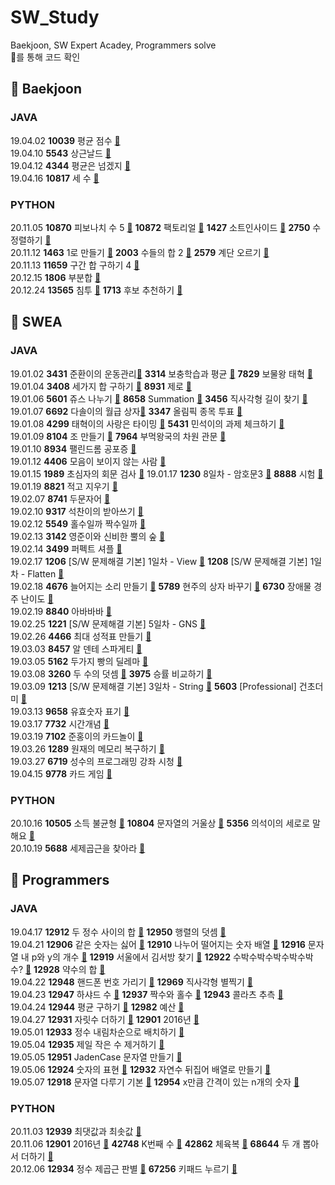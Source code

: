 # SW_Study
Baekjoon, SW Expert Acadey, Programmers solve  
:link:를 통해 코드 확인

## :yellow_heart: Baekjoon
### JAVA
19.04.02 **10039** 평균 점수 [:link:](https://github.com/aeriheo/SW_Study/blob/master/B0402/Main10039.java)  
19.04.10 **5543** 상근날드 [:link:](https://github.com/aeriheo/SW_Study/blob/master/B0410/Main5543.java)  
19.04.12 **4344** 평균은 넘겠지 [:link:](https://github.com/aeriheo/SW_Study/blob/master/B0412/Main4344.java)  
19.04.16 **10817** 세 수 [:link:](https://github.com/aeriheo/SW_Study/blob/master/B0416/Main10817.java)  

### PYTHON
20.11.05 **10870** 피보나치 수 5 [:link:](https://github.com/aeriheo/SW_Study/blob/master/1105/Acmicpc_10870.py) **10872** 팩토리얼 [:link:](https://github.com/aeriheo/SW_Study/blob/master/1105/Acmicpc_10872.py) **1427** 소트인사이드 [:link:](https://github.com/aeriheo/SW_Study/blob/master/1105/Acmicpc_1427.py) **2750** 수 정렬하기 [:link:](https://github.com/aeriheo/SW_Study/blob/master/1105/Acmicpc_2750.py)  
20.11.12 **1463** 1로 만들기 [:link:](https://github.com/aeriheo/SW_Study/blob/master/1112/Solution_1463.py) **2003** 수들의 합 2 [:link:](https://github.com/aeriheo/SW_Study/blob/master/1112/Solution_2003.py) **2579** 계단 오르기 [:link:](https://github.com/aeriheo/SW_Study/blob/master/1112/Solution_2579.py)  
20.11.13 **11659** 구간 합 구하기 4 [:link:](https://github.com/aeriheo/SW_Study/blob/master/1113/Solution_11659.py)  
20.12.15 **1806** 부분합 [:link:](https://github.com/aeriheo/SW_Study/blob/master/1215/Solution_1806.py)  
20.12.24 **13565** 침투 [:link:](https://github.com/aeriheo/SW_Study/blob/master/1224/BOJ_13565.py) **1713** 후보 추천하기 [:link:](https://github.com/aeriheo/SW_Study/blob/master/1224/BOJ_1713.py)  

## :green_heart: SWEA
### JAVA
19.01.02 **3431** 준환이의 운동관리[:link:](https://github.com/aeriheo/SW_Study/blob/master/0102/SWEA_3314.java) **3314** 보충학습과 평균 [:link:](https://github.com/aeriheo/SW_Study/blob/master/0102/SWEA_3431.java) **7829** 보물왕 태혁 [:link:](https://github.com/aeriheo/SW_Study/blob/master/0102/SWEA_7829.java)  
19.01.04 **3408** 세가지 합 구하기 [:link:](https://github.com/aeriheo/SW_Study/blob/master/0104/Solution20.java) **8931** 제로 [:link:](https://github.com/aeriheo/SW_Study/blob/master/0104/Solution21.java)  
19.01.06 **5601** 쥬스 나누기 [:link:](https://github.com/aeriheo/SW_Study/blob/master/0106/Solution30.java) **8658** Summation [:link:](https://github.com/aeriheo/SW_Study/blob/master/0106/Solution31.java) **3456** 직사각형 길이 찾기 [:link:](https://github.com/aeriheo/SW_Study/blob/master/0106/Solution32.java)  
19.01.07 **6692** 다솔이의 월급 상자[:link:](https://github.com/aeriheo/SW_Study/blob/master/0107/Solution40.java) **3347** 올림픽 종목 투표 [:link:](https://github.com/aeriheo/SW_Study/blob/master/0107/Solution41.java)  
19.01.08 **4299** 태혁이의 사랑은 타이밍 [:link:](https://github.com/aeriheo/SW_Study/blob/master/0108/Solution50.java) **5431** 민석이의 과제 체크하기 [:link:](https://github.com/aeriheo/SW_Study/blob/master/0108/Solution51.java)  
19.01.09 **8104** 조 만들기 [:link:](https://github.com/aeriheo/SW_Study/blob/master/0109/Solution60.java) **7964** 부먹왕국의 차원 관문 [:link:](https://github.com/aeriheo/SW_Study/blob/master/0109/Solution61.java)  
19.01.10 **8934** 팰린드롬 공포증 [:link:](https://github.com/aeriheo/SW_Study/blob/master/0110/Solution.java)  
19.01.12 **4406** 모음이 보이지 않는 사람 [:link:](https://github.com/aeriheo/SW_Study/blob/master/0112/Solution1.java)  
19.01.15 **1989** 초심자의 회문 검사 [:link:](https://github.com/aeriheo/SW_Study/blob/master/0115/Solution.java)
19.01.17 **1230** 8일차 - 암호문3 [:link:](https://github.com/aeriheo/SW_Study/blob/master/0117/Solution1230.java) **8888** 시험 [:link:](https://github.com/aeriheo/SW_Study/blob/master/0117/Solution8888.java)  
19.01.19 **8821** 적고 지우기 [:link:](https://github.com/aeriheo/SW_Study/blob/master/0119/Solution8821.java)  
19.02.07 **8741** 두문자어 [:link:](https://github.com/aeriheo/SW_Study/blob/master/0207/Solution8741.java)   
19.02.10 **9317** 석찬이의 받아쓰기 [:link:](https://github.com/aeriheo/SW_Study/blob/master/0210/Solution9317.java)   
19.02.12 **5549** 홀수일까 짝수일까 [:link:](https://github.com/aeriheo/SW_Study/blob/master/0212/Solution5549.java)  
19.02.13 **3142** 영준이와 신비한 뿔의 숲 [:link:](https://github.com/aeriheo/SW_Study/blob/master/0213/Solution3142.java)  
19.02.14 **3499** 퍼펙트 셔플 [:link:](https://github.com/aeriheo/SW_Study/blob/master/0214/Solution3499.java)   
19.02.17 **1206** [S/W 문제해결 기본] 1일차 - View [:link:](https://github.com/aeriheo/SW_Study/blob/master/0217/Solution1206.java) **1208** [S/W 문제해결 기본] 1일차 - Flatten [:link:](https://github.com/aeriheo/SW_Study/blob/master/0217/Solution1208.java)  
19.02.18 **4676** 늘어지는 소리 만들기 [:link:](https://github.com/aeriheo/SW_Study/blob/master/0218/Solution4676.java) **5789** 현주의 상자 바꾸기 [:link:](https://github.com/aeriheo/SW_Study/blob/master/0218/Solution5789.java) **6730** 장애물 경주 난이도 [:link:](https://github.com/aeriheo/SW_Study/blob/master/0218/Solution6730.java)  
19.02.19 **8840** 아바바바 [:link:](https://github.com/aeriheo/SW_Study/blob/master/0219/Solution8840.java)   
19.02.25 **1221** [S/W 문제해결 기본] 5일차 - GNS [:link:](https://github.com/aeriheo/SW_Study/blob/master/0225/Solution1221.java)  
19.02.26 **4466** 최대 성적표 만들기 [:link:](https://github.com/aeriheo/SW_Study/blob/master/0226/Solution4466.java)  
19.03.03 **8457** 알 덴테 스파게티 [:link:](https://github.com/aeriheo/SW_Study/blob/master/0303/Solution8457.java)  
19.03.05 **5162** 두가지 빵의 딜레마 [:link:](https://github.com/aeriheo/SW_Study/blob/master/0305/Solution5162.java)  
19.03.08 **3260** 두 수의 덧셈 [:link:](https://github.com/aeriheo/SW_Study/blob/master/0308/Solution3260.java) **3975** 승률 비교하기 [:link:](https://github.com/aeriheo/SW_Study/blob/master/0308/Solution3975.java)  
19.03.09 **1213** [S/W 문제해결 기본] 3일차 - String [:link:](https://github.com/aeriheo/SW_Study/tree/master/0309) **5603** [Professional] 건초더미 [:link:](https://github.com/aeriheo/SW_Study/blob/master/0309/Solution5603.java)  
19.03.13 **9658** 유효숫자 표기 [:link:](https://github.com/aeriheo/SW_Study/blob/master/0313/Solution9658.java)  
19.03.17 **7732** 시간개념 [:link:](https://github.com/aeriheo/SW_Study/blob/master/0317/Solution7732.java)  
19.03.19 **7102** 준홍이의 카드놀이 [:link:](https://github.com/aeriheo/SW_Study/blob/master/0319/Solution7102.java)  
19.03.26 **1289** 원재의 메모리 복구하기 [:link:](https://github.com/aeriheo/SW_Study/blob/master/0326/Solution1289.java)  
19.03.27 **6719** 성수의 프로그래밍 강좌 시청 [:link:](https://github.com/aeriheo/SW_Study/blob/master/0327/Solution6719.java)  
19.04.15 **9778** 카드 게임 [:link:](https://github.com/aeriheo/SW_Study/blob/master/0415/Solution9778.java)  

### PYTHON
20.10.16 **10505** 소득 불균형 [:link:](https://github.com/aeriheo/SW_Study/blob/master/201016/Solution10505.py) **10804** 문자열의 거울상 [:link:](https://github.com/aeriheo/SW_Study/blob/master/201016/Solution10804.py) **5356** 의석이의 세로로 말해요 [:link:](https://github.com/aeriheo/SW_Study/blob/master/201016/Solution5356.py)  
20.10.19 **5688** 세제곱근을 찾아라 [:link:](https://github.com/aeriheo/SW_Study/blob/master/201019/Solution5688.py)  

## :purple_heart: Programmers
### JAVA
19.04.17 **12912** 두 정수 사이의 합 [:link:](https://github.com/aeriheo/SW_Study/blob/master/P0417/ProgrammersPractice1.java) **12950** 행렬의 덧셈 [:link:](https://github.com/aeriheo/SW_Study/blob/master/P0417/ProgrammersPractice2.java)  
19.04.21 **12906** 같은 숫자는 싫어 [:link:](https://github.com/aeriheo/SW_Study/blob/master/P0421/ProgrammersPractice4.java) **12910** 나누어 떨어지는 숫자 배열 [:link:](https://github.com/aeriheo/SW_Study/blob/master/P0421/ProgrammersPractice5.java) **12916** 문자열 내 p와 y의 개수 [:link:](https://github.com/aeriheo/SW_Study/blob/master/P0421/ProgrammersPractice6.java) **12919** 서울에서 김서방 찾기 [:link:](https://github.com/aeriheo/SW_Study/blob/master/P0421/ProgrammersPractice7.java) **12922** 수박수박수박수박수박수? [:link:](https://github.com/aeriheo/SW_Study/blob/master/P0421/ProgrammersPractice8.java) **12928** 약수의 합 [:link:](https://github.com/aeriheo/SW_Study/blob/master/P0421/ProgrammersPractice9.java)  
19.04.22 **12948** 핸드폰 번호 가리기 [:link:](https://github.com/aeriheo/SW_Study/blob/master/P0422/ProgrammersPractice10.java) **12969** 직사각형 별찍기 [:link:](https://github.com/aeriheo/SW_Study/blob/master/P0422/ProgrammersPractice11.java)  
19.04.23 **12947** 하샤드 수 [:link:](https://github.com/aeriheo/SW_Study/blob/master/P0423/ProgrammersPractice12.java) **12937** 짝수와 홀수 [:link:](https://github.com/aeriheo/SW_Study/blob/master/P0423/ProgrammersPractice13.java) **12943** 콜라츠 추측 [:link:](https://github.com/aeriheo/SW_Study/blob/master/P0423/ProgrammersPractice14.java)  
19.04.24 **12944** 평균 구하기 [:link:](https://github.com/aeriheo/SW_Study/blob/master/P0424/ProgrammersPractice15.java) **12982** 예산 [:link:](https://github.com/aeriheo/SW_Study/blob/master/P0424/ProgrammersPractice16.java)  
19.04.27 **12931** 자릿수 더하기 [:link:](https://github.com/aeriheo/SW_Study/blob/master/P0427/ProgrammersPractice17.java) **12901** 2016년 [:link:](https://github.com/aeriheo/SW_Study/blob/master/P0427/ProgrammersPractice18.java)  
19.05.01 **12933** 정수 내림차순으로 배치하기 [:link:](https://github.com/aeriheo/SW_Study/blob/master/P0501/ProgrammersPractice19.java)  
19.05.04 **12935** 제일 작은 수 제거하기 [:link:](https://github.com/aeriheo/SW_Study/blob/master/P0504/ProgrammersPractice20.java)  
19.05.05 **12951** JadenCase 문자열 만들기 [:link:](https://github.com/aeriheo/SW_Study/blob/master/P0505/ProgrammersPractice21.java)  
19.05.06 **12924** 숫자의 표현 [:link:](https://github.com/aeriheo/SW_Study/blob/master/P0506/Programmers12924.java) **12932** 자연수 뒤집어 배열로 만들기 [:link:](https://github.com/aeriheo/SW_Study/blob/master/P0506/Programmers12932.java)  
19.05.07 **12918** 문자열 다루기 기본 [:link:](https://github.com/aeriheo/SW_Study/blob/master/P0507/Programmers12918.java) **12954** x만큼 간격이 있는 n개의 숫자 [:link:](https://github.com/aeriheo/SW_Study/blob/master/P0507/Programmers12954.java)  

### PYTHON
20.11.03 **12939** 최댓값과 최솟값 [:link:](https://github.com/aeriheo/SW_Study/blob/master/1103/Programmers_12939.py)  
20.11.06 **12901** 2016년 [:link:](https://github.com/aeriheo/SW_Study/blob/master/1106/Programmers_12901.py) **42748** K번째 수 [:link:](https://github.com/aeriheo/SW_Study/blob/master/1106/Programmers_42748.py) **42862** 체육복 [:link:](https://github.com/aeriheo/SW_Study/blob/master/1106/Programmers_42862.py) **68644** 두 개 뽑아서 더하기 [:link:](https://github.com/aeriheo/SW_Study/blob/master/1106/Programmers_68644.py)  
20.12.06 **12934** 정수 제곱근 판별 [:link:](https://github.com/aeriheo/SW_Study/blob/master/1206/Programmers_12934.py) **67256** 키패드 누르기 [:link:](https://github.com/aeriheo/SW_Study/blob/master/1206/Programmers_67256.py)  
